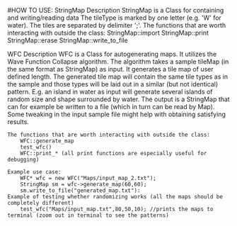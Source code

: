 #HOW TO USE:
StringMap
	Description
		StringMap is a Class for containing and writing/reading data
		The tileType is marked by one letter (e.g. 'W' for water).
		The tiles are separated by delimiter ';'.
	The functions that are worth interacting with outside the class: 
		StringMap::import
		StringMap::print
		StringMap::erase
		StringMap::write_to_file

WFC
	Description
		WFC is a Class for autogenerating maps. It utilizes the Wave Function Collapse algorithm.
		The algorithm takes a sample tileMap (in the same format as StringMap) as input.
		It generates a tile map of user defined length. The generated tile map will contain the same tile types as in the sample
		and those types will be laid out in a similar (but not identical) pattern. E.g. an island in water as input will
		generate several islands of random size and shape surrounded by water. 
		The output is a StringMap that can for example be written to a file (which in turn can be read by Map).
		Some tweaking in the input sample file might help with
		obtaining satisfying results.		

	The functions that are worth interacting with outside the class:
		WFC::generate_map
		test_wfc()
		WFC::print_* (all print functions are especially useful for debugging)
	
	Example use case:
		WFC* wfc = new WFC("Maps/input_map_2.txt");
		StringMap sm = wfc->generate_map(60,60);
		sm.write_to_file("generated_map.txt"):
	Example of testing whether randomizing works (all the maps should be completely different)
		test_wfc("Maps/input_map.txt",80,50,10); //prints the maps to terminal (zoom out in terminal to see the patterns)